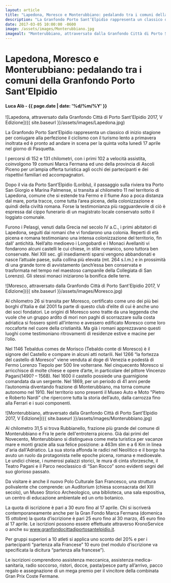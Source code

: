 ```yaml
---
layout: article
title: "Lapedona, Moresco e Monterubbiano: pedalando tra i comuni della Granfondo Porto Sant’Elpidio"
description: "La Granfondo Porto Sant’Elpidio rappresenta un classico di inizio stagione per coniugare alla perfezione il ciclismo con il turismo lento a primavera inoltrata ed è pronto ad andare in scena per la quinta volta lunedì 17 aprile nel giorno di Pasquetta."
date: 2017-03-05 10:00:00 -0600
image: /assets/images/Monterubbiano.jpg
imagealt: "Monterubbiano, attraversato dalla Granfondo Città di Porto Sant'Elpidio 2017, V Edizione"
---
```


# Lapedona, Moresco e Monterubbiano: pedalando tra i comuni della Granfondo Porto Sant’Elpidio

#### Luca Alò - {{ page.date | date: '%d/%m/%Y' }}

![Lapedona, attraversato dalla Granfondo Città di Porto Sant'Elpidio 2017, V Edizione]({{ site.baseurl }}/assets/images/Lapedona.jpg)

La Granfondo Porto Sant’Elpidio rappresenta un classico di inizio stagione per coniugare alla perfezione il ciclismo con il turismo lento a primavera inoltrata ed è pronto ad andare in scena per la quinta volta lunedì 17 aprile nel giorno di Pasquetta.

I percorsi di 152 e 131 chilometri, con i primi 102 a velocità assistita, coinvolgono 19 comuni Marca Fermana ed uno della provincia di Ascoli Piceno per un’ampia offerta turistica agli occhi dei partecipanti e dei rispettivi familiari ed accompagnatori.

Dopo il via da Porto Sant’Elpidio (Loriblu), il passaggio sulla riviera tra Porto San Giorgio e Marina Palmense, si transita al chilometro 11 nel territorio di Lapedona, comune che si estende tra Fermo e il fiume Aso a poca distanza dal mare, porta tracce, come tutta l’area picena, della colonizzazione e quindi della civiltà romana. Forse la testimonianza più ragguardevole di ciò è espressa dal cippo funerario di un magistrato locale conservato sotto il loggiato comunale.

Furono i Pelasgi, venuti dalla Grecia nel secolo IV a.C., i primi abitatori di Lapedona, seguiti dai romani che vi fondarono una colonia. Reperti di età picena e romana testimoniano una intensa colonizzazione del territorio, fin dall' antichità. Nell’alto medioevo i Longobardi e i Monaci Avellaniti vi fondarono alcuni castelli le cui chiese, in stile romanico, sono tuttora ben conservate. Nel XIII sec. gli insediamenti sparsi vengono abbandonati e nasce l’attuale paese, sulla collina più elevata (mt. 264 s.l.m.) e in prossimità di una grande torre di avvistamento (anch’essa ben conservata e trasformata nel tempo nel maestoso campanile della Collegiata di San Lorenzo). Gli stessi monaci iniziarono la bonifica delle terre.

![Moresco, attraversato dalla Granfondo Città di Porto Sant'Elpidio 2017, V Edizione]({{ site.baseurl }}/assets/images/Moresco.jpg)

Al chilometro 26 si transita per Moresco, certificato come uno dei più bei borghi d’Italia e dal 2001 fa parte di questo club d’elite di cui è anche uno dei soci fondatori. Le origini di Moresco sono tratte da una leggenda che vuole che un gruppo ardito di mori non paghi di scorrazzare sulla costa adriatica si fossero spinti all’interno e avessero edificato Moresco come loro roccaforte nel cuore della cristianità. Ma già i romani apprezzavano questi luoghi come testimoniano ritrovamenti di residenze estive e macine per l’olio.

Nel 1146 Tebaldus comes de Morisco (Tebaldo conte di Moresco) è il signore del Castello e compare in alcuni atti notarili. Nel 1266 “la fortezza del castello di Moresco” viene venduta al doge di Venezia e podestà di Fermo Lorenzo Tiepolo per 500 lire volterrane. Nel cinquecento Moresco si arricchisce di molte chiese e opere d’arte, in particolare del pittore Vincenzo Pagani(1490? – 1568). Nel 1600 il castello possiede una guarnigione comandata da un sergente. Nel 1869, per un  periodo di  41 anni perde l’autonomia diventando frazione di Monterubbiano, ma torna comune autonomo nel 1910. Nel territorio sono presenti il Museo Auto e Moto "Pietro e Roberto Nardi” che ripercorre tutta la storia dell’auto, dalla carrozza fino alla Ferrari e i suoi componenti.

![Monterubbiano, attraversato dalla Granfondo Città di Porto Sant'Elpidio 2017, V Edizione]({{ site.baseurl }}/assets/images/Monterubbiano.jpg)

Al chilometro 31,5 si trova Rubbianello, frazione più grande del comune di Monterubbiano e Fra le perle dell'entroterra piceno. Già dai primi del Novecento, Monterubbiano si distingueva come meta turistica per vacanze mare e monti grazie alla sua felice posizione: a 463m slm e a 6 Km in linea d'aria dall'Adriatico. La sua storia affonda le radici nel Neolitico e il borgo ha avuto un ruolo da protagonista nelle epoche picena, romana e medioevale. Le undici chiese, i numerosi palazzi storici, le mura di cinta sforzesche, il Teatro Pagani e il Parco neoclassico di “San Rocco” sono evidenti segni del suo glorioso passato.

Da visitare è anche il nuovo Polo Culturale San Francesco, una struttura polivalente che comprende: un Auditorium (chiesa sconsacrata del XIII secolo), un Museo Storico Archeologico, una biblioteca, una sala espositiva, un centro di educazione ambientale ed un orto botanico.

La quota di iscrizione è pari a 30 euro fino al 17 aprile. Chi si iscriverà contemporaneamente anche per la Gran Fondo Marca Fermana (domenica 15 ottobre) la quota d’iscrizione è pari 25 euro fino al 30 marzo, 45 euro fino al 17 aprile. Le iscrizioni possono essere effettuate attraverso KronoService o anche su www.granfondocittadiportosantelpidio.it.

Per gruppi superiori a 10 atleti si applica uno sconto del 20% e per i partecipanti “partenza alla Francese” 10 euro (nel modulo d’iscrizione va specificata la dicitura “partenza alla francese”).

Le iscrizioni comprendono assistenza meccanica, assistenza medica-sanitaria, radio soccorso, ristori, docce, pasta/pesce party all’arrivo, pacco regalo e assegnazione di un mega premio per il vincitore della combinata Gran Prix Coste Fermane.